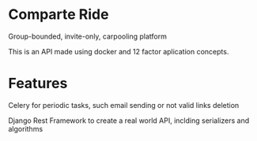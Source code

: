 Comparte Ride
=============

Group-bounded, invite-only, carpooling platform

This is an API made using docker and 12 factor aplication concepts.

Features
=============
Celery for periodic tasks, such email sending or not valid links deletion

Django Rest Framework to create a real world API, inclding serializers and algorithms


